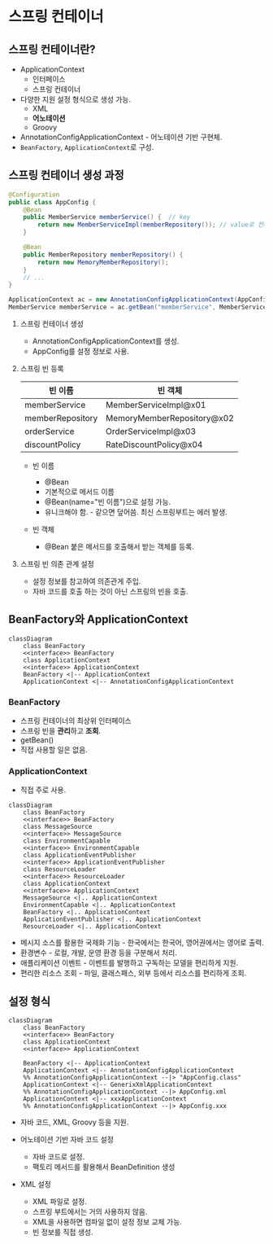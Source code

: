 # 스프링 컨테이너

## 스프링 컨테이너란?

- ApplicationContext
  - 인터페이스
  - 스프링 컨테이너
- 다양한 지원 설정 형식으로 생성 가능.
  - XML
  - **어노테이션**
  - Groovy
- AnnotationConfigApplicationContext - 어노테이션 기반 구현체.
- `BeanFactory`, `ApplicationContext`로 구성.

## 스프링 컨테이너 생성 과정

```java
@Configuration
public class AppConfig {
    @Bean
    public MemberService memberService() {  // key
        return new MemberServiceImpl(memberRepository()); // value로 컨테이너에 저징됨.
    }

    @Bean
    public MemberRepository memberRepository() {
        return new MemoryMemberRepository();
    }
    // ...
}
```

```java
ApplicationContext ac = new AnnotationConfigApplicationContext(AppConfig.class);
MemberService memberService = ac.getBean("memberService", MemberService.class);
```

1. 스프링 컨테이너 생성

   - AnnotationConfigApplicationContext를 생성.
   - AppConfig를 설정 정보로 사용.

2. 스프링 빈 등록

   | 빈 이름          | 빈 객체                    |
   | ---------------- | -------------------------- |
   | memberService    | MemberServiceImpl@x01      |
   | memberRepository | MemoryMemberRepository@x02 |
   | orderService     | OrderServiceImpl@x03       |
   | discountPolicy   | RateDiscountPolicy@x04     |

   - 빈 이름

     - @Bean
     - 기본적으로 메서드 이름
     - @Bean(name="빈 이름")으로 설정 가능.
     - 유니크해야 함. - 같으면 덮어씀. 최신 스프링부트는 에러 발생.

   - 빈 객체

     - @Bean 붙은 메서드를 호출해서 받는 객체를 등록.

3. 스프링 빈 의존 관계 설정

   - 설정 정보를 참고하여 의존관게 주입.
   - 자바 코드를 호출 하는 것이 아닌 스프링의 빈을 호출.

## BeanFactory와 ApplicationContext

```mermaid
classDiagram
    class BeanFactory
    <<interface>> BeanFactory
    class ApplicationContext
    <<interface>> ApplicationContext
    BeanFactory <|-- ApplicationContext
    ApplicationContext <|-- AnnotationConfigApplicationContext
```

### BeanFactory

- 스프링 컨테이너의 최상위 인터페이스
- 스프링 빈을 **관리**하고 **조회**.
- getBean()
- 직접 사용할 일은 없음.

### ApplicationContext

- 직접 주로 사용.

```mermaid
classDiagram
    class BeanFactory
    <<interface>> BeanFactory
    class MessageSource
    <<interface>> MessageSource
    class EnvironmentCapable
    <<interface>> EnvironmentCapable
    class ApplicationEventPublisher
    <<interface>> ApplicationEventPublisher
    class ResourceLoader
    <<interface>> ResourceLoader
    class ApplicationContext
    <<interface>> ApplicationContext
    MessageSource <|.. ApplicationContext
    EnvironmentCapable <|.. ApplicationContext
    BeanFactory <|.. ApplicationContext
    ApplicationEventPublisher <|.. ApplicationContext
    ResourceLoader <|.. ApplicationContext
```

- 메시지 소스를 활용한 국제화 기능 - 한국에서는 한국어, 영어권에서는 영어로 출력.
- 환경변수 - 로컬, 개발, 운영 환경 등을 구분해서 처리.
- 애플리케이션 이벤트 - 이벤트를 발행하고 구독하는 모델을 편리하게 지원.
- 편리한 리소스 조회 - 파일, 클래스패스, 외부 등에서 리소스를 편리하게 조회.

## 설정 형식

```mermaid
classDiagram
    class BeanFactory
    <<interface>> BeanFactory
    class ApplicationContext
    <<interface>> ApplicationContext

    BeanFactory <|-- ApplicationContext
    ApplicationContext <|-- AnnotationConfigApplicationContext
    %% AnnotationConfigApplicationContext --|> "AppConfig.class"
    ApplicationContext <|-- GenerixXmlApplicationContext
    %% AnnotationConfigApplicationContext --|> AppConfig.xml
    ApplicationContext <|-- xxxApplicationContext
    %% AnnotationConfigApplicationContext --|> AppConfig.xxx
```

- 자바 코드, XML, Groovy 등을 지원.

- 어노테이션 기반 자바 코드 설정

  - 자바 코드로 설정.
  - 팩토리 메서드를 활용해서 BeanDefinition 생성

- XML 설정

  - XML 파일로 설정.
  - 스프링 부트에서는 거의 사용하지 않음.
  - XML을 사용하면 컴파일 없이 설정 정보 교체 가능.
  - 빈 정보를 직접 생성.
